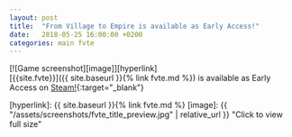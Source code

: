 ```yaml
---
layout: post
title:  "From Village to Empire is available as Early Access!"
date:   2018-05-25 16:00:00 +0200
categories: main fvte
---
```


[![Game screenshot][image]][hyperlink]  
[{{site.fvte}}]({{ site.baseurl }}{% link fvte.md %}) is available as Early Access on [Steam!](http://store.steampowered.com/app/791400/){:target="_blank"}


[hyperlink]: {{ site.baseurl }}{% link fvte.md %}
[image]: {{ "/assets/screenshots/fvte_title_preview.jpg" | relative_url }} "Click to view full size"
